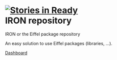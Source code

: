 [![Stories in Ready](https://badge.waffle.io/EiffelHub/iron.png?label=ready)](https://waffle.io/EiffelHub/iron)  
IRON repository 
===============

IRON or the Eiffel package repository

An easy solution to use Eiffel packages (libraries, ...).


[Dashboard](http://waffle.io/eiffelhub/iron)
